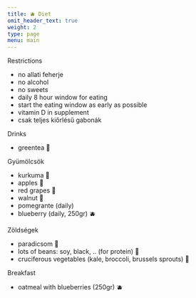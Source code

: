 ```yaml
---
title: 🫐 Diet
omit_header_text: true
weight: 2
type: page
menu: main
---
```


Restrictions

- no allati feherje
- no alcohol
- no sweets
- daily 8 hour window for eating
- start the eating window as early as possible
- vitamin D in supplement
- csak teljes kiőrlésű gabonák

Drinks

- greentea 🍵

Gyümölcsök

- kurkuma 🫚
- apples 🍎
- red grapes 🍇
- walnut 🥜
- pomegrante (daily)
- blueberry (daily, 250gr) 🫐

Zöldségek

- paradicsom 🍅
- lots of beans: soy, black, .. (for protein) 🫘
- cruciferous vegetables (kale, broccoli, brussels sprouts) 🥦

Breakfast

- oatmeal with blueberries (250gr) 🫐
